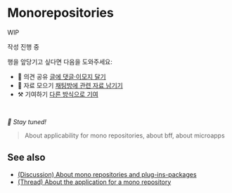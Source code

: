 # Monorepositories

WIP

작성 진행 중

행을 앞당기고 싶다면 다음을 도와주세요:

* 📢 의견 공유 [글에 댓글·이모지 달기](https://github.com/feature-sliced/documentation/issues/221)
* 💬 자료 모으기 [채팅방에 관련 자료 남기기](https://t.me/feature_sliced)
* ⚒️ 기여하기 [다른 방식으로 기여](https://github.com/feature-sliced/documentation/blob/master/CONTRIBUTING.md)

<br />

*🍰 Stay tuned!*

> About applicability for mono repositories, about bff, about microapps

## See also[​](#see-also "해당 헤딩으로 이동")

* [(Discussion) About mono repositories and plug-ins-packages](https://github.com/feature-sliced/documentation/discussions/50)
* [(Thread) About the application for a mono repository](https://t.me/feature_sliced/2412)
